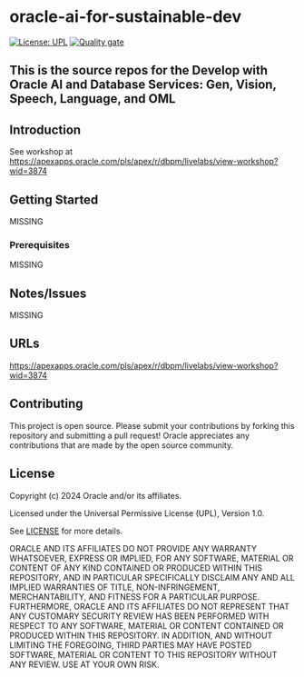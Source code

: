 # oracle-ai-for-sustainable-dev

[![License: UPL](https://img.shields.io/badge/license-UPL-green)](https://img.shields.io/badge/license-UPL-green) [![Quality gate](https://sonarcloud.io/api/project_badges/quality_gate?project=oracle-devrel_oracle-ai-for-sustainable-dev)](https://sonarcloud.io/dashboard?id=oracle-devrel_oracle-ai-for-sustainable-dev)

## This is the source repos for the Develop with Oracle AI and Database Services: Gen, Vision, Speech, Language, and OML

## Introduction
See workshop at https://apexapps.oracle.com/pls/apex/r/dbpm/livelabs/view-workshop?wid=3874

## Getting Started
MISSING

### Prerequisites
MISSING

## Notes/Issues
MISSING

## URLs
https://apexapps.oracle.com/pls/apex/r/dbpm/livelabs/view-workshop?wid=3874

## Contributing
This project is open source.  Please submit your contributions by forking this repository and submitting a pull request!  Oracle appreciates any contributions that are made by the open source community.

## License
Copyright (c) 2024 Oracle and/or its affiliates.

Licensed under the Universal Permissive License (UPL), Version 1.0.

See [LICENSE](LICENSE) for more details.

ORACLE AND ITS AFFILIATES DO NOT PROVIDE ANY WARRANTY WHATSOEVER, EXPRESS OR IMPLIED, FOR ANY SOFTWARE, MATERIAL OR CONTENT OF ANY KIND CONTAINED OR PRODUCED WITHIN THIS REPOSITORY, AND IN PARTICULAR SPECIFICALLY DISCLAIM ANY AND ALL IMPLIED WARRANTIES OF TITLE, NON-INFRINGEMENT, MERCHANTABILITY, AND FITNESS FOR A PARTICULAR PURPOSE.  FURTHERMORE, ORACLE AND ITS AFFILIATES DO NOT REPRESENT THAT ANY CUSTOMARY SECURITY REVIEW HAS BEEN PERFORMED WITH RESPECT TO ANY SOFTWARE, MATERIAL OR CONTENT CONTAINED OR PRODUCED WITHIN THIS REPOSITORY. IN ADDITION, AND WITHOUT LIMITING THE FOREGOING, THIRD PARTIES MAY HAVE POSTED SOFTWARE, MATERIAL OR CONTENT TO THIS REPOSITORY WITHOUT ANY REVIEW. USE AT YOUR OWN RISK. 
